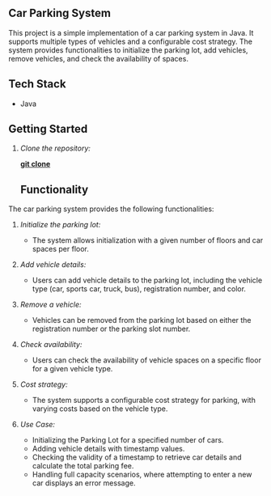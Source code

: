 ## Car Parking System

This project is a simple implementation of a car parking system in Java. It supports multiple types of vehicles and a configurable cost strategy. The system provides functionalities to initialize the parking lot, add vehicles, remove vehicles, and check the availability of spaces.


## Tech Stack

- Java


## Getting Started

1. *Clone the repository:*

    **[git clone](https://github.com/Amit0841/Car_Parking_System)**   


   ## Functionality

The car parking system provides the following functionalities:

1. *Initialize the parking lot:*
   - The system allows initialization with a given number of floors and car spaces per floor.

2. *Add vehicle details:*
   - Users can add vehicle details to the parking lot, including the vehicle type (car, sports car, truck, bus), registration number, and color.

3. *Remove a vehicle:*
   - Vehicles can be removed from the parking lot based on either the registration number or the parking slot number.

4. *Check availability:*
   - Users can check the availability of vehicle spaces on a specific floor for a given vehicle type.

5. *Cost strategy:*
   - The system supports a configurable cost strategy for parking, with varying costs based on the vehicle type.

6. *Use Case:*
   - Initializing the Parking Lot for a specified number of cars.
   - Adding vehicle details with timestamp values.
   - Checking the validity of a timestamp to retrieve car details and calculate the total parking fee.
   - Handling full capacity scenarios, where attempting to enter a new car displays an error message.
     
